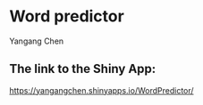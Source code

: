 # Word predictor
Yangang Chen

## The link to the Shiny App:
https://yangangchen.shinyapps.io/WordPredictor/

